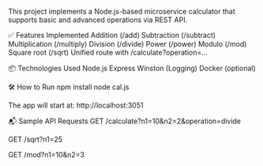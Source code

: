 This project implements a Node.js-based microservice calculator that supports basic and advanced operations via REST API.

✅ Features Implemented
Addition (/add)
Subtraction (/subtract)
Multiplication (/multiply)
Division (/divide)
Power (/power)
Modulo (/mod)
Square root (/sqrt)
Unified route with /calculate?operation=...

📦 Technologies Used
Node.js
Express
Winston (Logging)
Docker (optional)

🛠️ How to Run
npm install
node cal.js

The app will start at:
http://localhost:3051

📬 Sample API Requests
GET /calculate?n1=10&n2=2&operation=divide

GET /sqrt?n1=25

GET /mod?n1=10&n2=3
